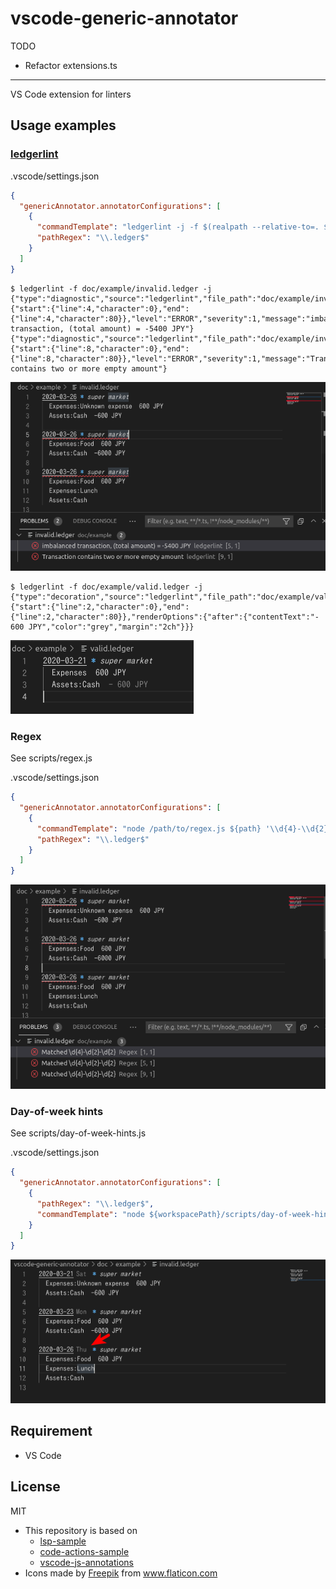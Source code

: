 vscode-generic-annotator
=====

TODO

- Refactor extensions.ts

-----

VS Code extension for linters


## Usage examples
### [ledgerlint](https://github.com/oshikiri/ledgerlint)
.vscode/settings.json
```json
{
  "genericAnnotator.annotatorConfigurations": [
    {
      "commandTemplate": "ledgerlint -j -f $(realpath --relative-to=. ${path})",
      "pathRegex": "\\.ledger$"
    }
  ]
}
```

```console
$ ledgerlint -f doc/example/invalid.ledger -j
{"type":"diagnostic","source":"ledgerlint","file_path":"doc/example/invalid.ledger","line_number":5,"range":{"start":{"line":4,"character":0},"end":{"line":4,"character":80}},"level":"ERROR","severity":1,"message":"imbalanced transaction, (total amount) = -5400 JPY"}
{"type":"diagnostic","source":"ledgerlint","file_path":"doc/example/invalid.ledger","line_number":9,"range":{"start":{"line":8,"character":0},"end":{"line":8,"character":80}},"level":"ERROR","severity":1,"message":"Transaction contains two or more empty amount"}
```

![screenshot ledgerlint 1](./doc/example_ledgerlint.png)

```console
$ ledgerlint -f doc/example/valid.ledger -j
{"type":"decoration","source":"ledgerlint","file_path":"doc/example/valid.ledger","range":{"start":{"line":2,"character":0},"end":{"line":2,"character":80}},"renderOptions":{"after":{"contentText":"- 600 JPY","color":"grey","margin":"2ch"}}}
```

![screenshot ledgerlint 2](./doc/example_ledgerlint2.png)


### Regex
See scripts/regex.js

.vscode/settings.json
```json
{
  "genericAnnotator.annotatorConfigurations": [
    {
      "commandTemplate": "node /path/to/regex.js ${path} '\\d{4}-\\d{2}-\\d{2}'",
      "pathRegex": "\\.ledger$"
    }
  ]
}
```

![screenshot regex](./doc/example_regex.png)


### Day-of-week hints
See scripts/day-of-week-hints.js

.vscode/settings.json
```json
{
  "genericAnnotator.annotatorConfigurations": [
    {
      "pathRegex": "\\.ledger$",
      "commandTemplate": "node ${workspacePath}/scripts/day-of-week-hints.js $(realpath --relative-to=. ${path})"
    }
  ]
}
```

![screenshot day of week hints](./doc/example_dow.png)


## Requirement

- VS Code


## License

MIT

- This repository is based on
  - [lsp-sample](https://github.com/microsoft/vscode-extension-samples/tree/6f16dafc01a248ac39d450ecf56ae73274757644/lsp-sample)
  - [code-actions-sample](https://github.com/microsoft/vscode-extension-samples/tree/133fa26af64ba8760559c5a06299953673d60763/code-actions-sample)
  - [vscode-js-annotations](https://github.com/lannonbr/vscode-js-annotations)
- <div>Icons made by <a href="https://www.freepik.com" title="Freepik">Freepik</a> from <a href="https://www.flaticon.com/" title="Flaticon">www.flaticon.com</a></div>
